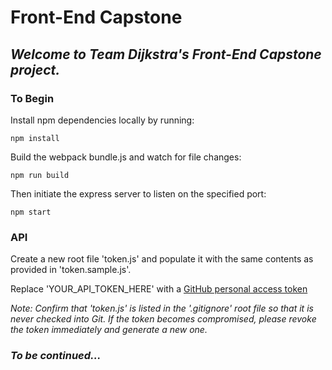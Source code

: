 # Front-End Capstone

## *Welcome to Team Dijkstra's Front-End Capstone project.*

### **To Begin**

Install npm dependencies locally by running:

`npm install`

Build the webpack bundle.js and watch for file changes:

`npm run build`

Then initiate the express server to listen on the specified port:

`npm start`

### **API**

Create a new root file 'token.js' and populate it with the same contents as provided in 'token.sample.js'.

Replace 'YOUR_API_TOKEN_HERE' with a [GitHub personal access token](https://github.com/settings/tokens)

*Note: Confirm that 'token.js' is listed in the '.gitignore' root file so that it is never checked into Git. If the token becomes compromised, please revoke the token immediately and generate a new one.*

### *To be continued...*
